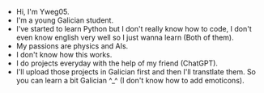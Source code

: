 - Hi, I'm Yweg05.
- I'm a young Galician student.
- I've started to learn Python but I don't really know how to code, I don't even know english very well so I just wanna learn (Both of them).
- My passions are physics and AIs.
- I don't know how this works.
- I do projects everyday with the help of my friend  (ChatGPT).
- I'll upload those projects in Galician first and then I'll transtlate them. So you can learn a bit Galician ^_^ (I don't know how to add emoticons).

<!---
Yweg05/Yweg05 is a ✨ special ✨ repository because its `README.md` (this file) appears on your GitHub profile.
You can click the Preview link to take a look at your changes.
--->
